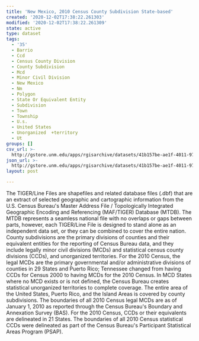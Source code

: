 ```yaml
---
title: 'New Mexico, 2010 Census County Subdivision State-based'
created: '2020-12-02T17:38:22.261303'
modified: '2020-12-02T17:38:22.261309'
state: active
type: dataset
tags:
  - '35'
  - Barrio
  - Ccd
  - Census County Division
  - County Subdivision
  - Mcd
  - Minor Civil Division
  - New Mexico
  - Nm
  - Polygon
  - State Or Equivalent Entity
  - Subdivision
  - Town
  - Township
  - U.s.
  - United States
  - Unorganized  +territory
  - Ut
groups: []
csv_url: >-
  http://gstore.unm.edu/apps/rgisarchive/datasets/41b157be-ae1f-4011-97d1-d975618fe7fd/tl_2010_35_cousub10.derived.csv
json_url: >-
  http://gstore.unm.edu/apps/rgisarchive/datasets/41b157be-ae1f-4011-97d1-d975618fe7fd/tl_2010_35_cousub10.derived.json
layout: post

---
```

The TIGER/Line Files are shapefiles and related database files (.dbf) that are an extract of selected geographic and cartographic information from the U.S. Census Bureau's Master Address File / Topologically Integrated Geographic Encoding and Referencing (MAF/TIGER) Database (MTDB).  The MTDB represents a seamless national file with no overlaps or gaps between parts, however, each TIGER/Line File is designed to stand alone as an independent data set, or they can be combined to cover the entire nation.  County subdivisions are the primary divisions of counties and their equivalent entities for the reporting of Census Bureau data, and they include legally minor civil divisions (MCDs) and statistical census county divisions (CCDs), and unorganized territories.  For the 2010 Census, the legal MCDs are the primary governmental and/or administrative divisions of counties in 29 States and Puerto Rico; Tennessee changed from having CCDs for Census 2000 to having MCDs for the 2010 Census.  In MCD States where no MCD exists or is not defined, the Census Bureau creates statistical unorganized territories to complete coverage.  The entire area of the United States, Puerto Rico, and the Island Areas is covered by county subdivisions.  The boundaries of all 2010 Census legal MCDs are as of January 1, 2010 as reported through the Census Bureau's Boundary and Annexation Survey (BAS).  For the 2010 Census, CCDs or their equivalents are delineated in 21 States.  The boundaries of all 2010 Census statistical CCDs were delineated as part of the Census Bureau's Participant Statistical Areas Program (PSAP).  

